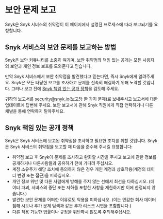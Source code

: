 # 보안 문제 보고

Snyk은 Snyk 서비스의 취약점이 이 페이지에서 설명된 프로세스에 따라 보고되기를 요청합니다.

## Snyk 서비스의 보안 문제를 보고하는 방법

Snyk은 보안 커뮤니티를 소중히 여기며, 보안 취약점의 책임 있는 공개는 모든 사용자의 보안과 개인 정보 보호를 도와준다고 믿습니다.

만약 Snyk 서비스에서 보안 취약점을 발견했다고 믿는다면, 즉시 Snyk에게 알려주세요. Snyk은 모든 타당한 보고를 조사하고 문제를 신속히 해결하기 위해 노력할 것입니다. 그러나 보고 전에 [Snyk 책임 있는 공개 정책](reporting-security-issues.md#snyk-responsible-disclosure-policy)을 검토해 주세요.

귀하의 보고서를 [security@snyk.io](mailto:security@snyk.io)(보고당 한 가지 문제)로 보내주시고 보고서에 대한 업데이트에 답변해 주세요. 보안 보고서에 관해 Snyk 직원에게 직접 연락하거나 다른 채널을 통해 연락하지 말아주세요.

## Snyk 책임 있는 공개 정책

Snyk은 Snyk 서비스에 보고된 취약점을 조사하고 필요한 조치를 취할 것입니다. Snyk은 Snyk 서비스의 취약점을 보고할 때 다음을 준수해 주시길 요청합니다:

- 취약점 보고 후 Snyk이 문제를 조사하고 완화할 시간을 주시고 보고에 관한 정보를 공개하거나 다른사람들과 공유하기 전에 기다려 주십시오.
- 계정 소유주가 해당 조치에 동의하지 않은 경우 개인 계정과 상호작용(계정의 데이터 변경 또는 접근)을 피하십시오.
- 개인 정보 위반 및 다른 사람에게 방해를 주지 않는 선에서 최선을 다하십시오. (데이터 파괴, 서비스의 중단 또는 저하를 포함한 사항을 제한하지만 이에 한정되지 않습니다.)
- 발견한 보안 문제를 어떠한 이유로도 악용을 피하십시오. (이는 민감한 회사 데이터 침해 시도나 추가 문제 탐색과 같은 추가 리스크 시연을 포함합니다.)
- 다른 적용 가능한 법률이나 규정을 위반하시 않도록 주의해주십시오.